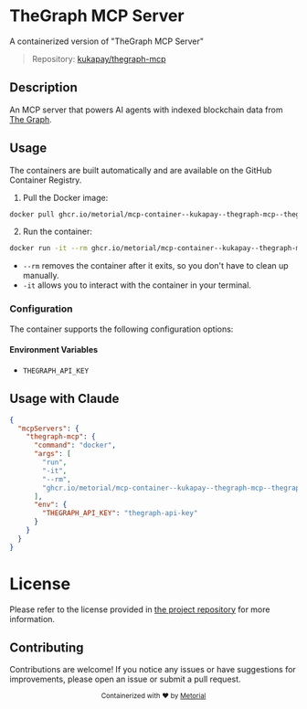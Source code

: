 
# TheGraph MCP Server

A containerized version of "TheGraph MCP Server"

> Repository: [kukapay/thegraph-mcp](https://github.com/kukapay/thegraph-mcp)

## Description

An MCP server that powers AI agents with indexed blockchain data from [The Graph](https://thegraph.com/).


## Usage

The containers are built automatically and are available on the GitHub Container Registry.

1. Pull the Docker image:

```bash
docker pull ghcr.io/metorial/mcp-container--kukapay--thegraph-mcp--thegraph-mcp
```

2. Run the container:

```bash
docker run -it --rm ghcr.io/metorial/mcp-container--kukapay--thegraph-mcp--thegraph-mcp 
```

- `--rm` removes the container after it exits, so you don't have to clean up manually.
- `-it` allows you to interact with the container in your terminal.


### Configuration

The container supports the following configuration options:




#### Environment Variables

- `THEGRAPH_API_KEY`




## Usage with Claude

```json
{
  "mcpServers": {
    "thegraph-mcp": {
      "command": "docker",
      "args": [
        "run",
        "-it",
        "--rm",
        "ghcr.io/metorial/mcp-container--kukapay--thegraph-mcp--thegraph-mcp"
      ],
      "env": {
        "THEGRAPH_API_KEY": "thegraph-api-key"
      }
    }
  }
}
```

# License

Please refer to the license provided in [the project repository](https://github.com/kukapay/thegraph-mcp) for more information.

## Contributing

Contributions are welcome! If you notice any issues or have suggestions for improvements, please open an issue or submit a pull request.

<div align="center">
  <sub>Containerized with ❤️ by <a href="https://metorial.com">Metorial</a></sub>
</div>
  